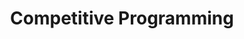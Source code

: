 ---
title: "Competitive Programming"
collection: teaching
type: "License 3"
venue: "ENS de Lyon, Computer Science Department"
start_date: January 2022
end_date: May 2022
year: 2021-2022
location: "Lyon, France"
position: Teaching Assistant
---